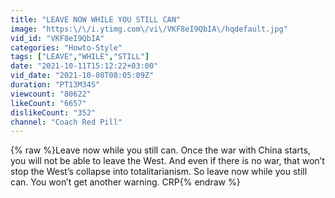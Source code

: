 ```yaml
---
title: "LEAVE NOW WHILE YOU STILL CAN"
image: "https:\/\/i.ytimg.com\/vi\/VKF8eI9QbIA\/hqdefault.jpg"
vid_id: "VKF8eI9QbIA"
categories: "Howto-Style"
tags: ["LEAVE","WHILE","STILL"]
date: "2021-10-11T15:12:22+03:00"
vid_date: "2021-10-08T08:05:09Z"
duration: "PT13M34S"
viewcount: "80622"
likeCount: "6657"
dislikeCount: "352"
channel: "Coach Red Pill"
---
```

{% raw %}Leave now while you still can. Once the war with China starts, you will not be able to leave the West. And even if there is no war, that won’t stop the West’s collapse into totalitarianism. So leave now while you still can. You won’t get another warning. CRP{% endraw %}
